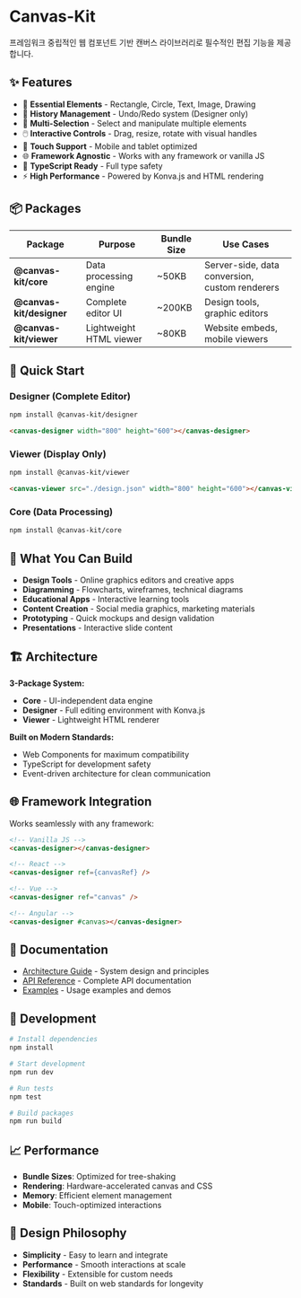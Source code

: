 # Canvas-Kit

프레임워크 중립적인 웹 컴포넌트 기반 캔버스 라이브러리로 필수적인 편집 기능을 제공합니다.

## ✨ Features

- 🎨 **Essential Elements** - Rectangle, Circle, Text, Image, Drawing
- 🔄 **History Management** - Undo/Redo system (Designer only)
- 🎯 **Multi-Selection** - Select and manipulate multiple elements
- 🖱️ **Interactive Controls** - Drag, resize, rotate with visual handles
- 📱 **Touch Support** - Mobile and tablet optimized
- 🌐 **Framework Agnostic** - Works with any framework or vanilla JS
- 🔧 **TypeScript Ready** - Full type safety
- ⚡ **High Performance** - Powered by Konva.js and HTML rendering

## 📦 Packages

| Package | Purpose | Bundle Size | Use Cases |
|---------|---------|-------------|-----------|
| **@canvas-kit/core** | Data processing engine | ~50KB | Server-side, data conversion, custom renderers |
| **@canvas-kit/designer** | Complete editor UI | ~200KB | Design tools, graphic editors |
| **@canvas-kit/viewer** | Lightweight HTML viewer | ~80KB | Website embeds, mobile viewers |

## 🚀 Quick Start

### Designer (Complete Editor)

```bash
npm install @canvas-kit/designer
```

```html
<canvas-designer width="800" height="600"></canvas-designer>
```

### Viewer (Display Only)

```bash
npm install @canvas-kit/viewer
```

```html
<canvas-viewer src="./design.json" width="800" height="600"></canvas-viewer>
```

### Core (Data Processing)

```bash
npm install @canvas-kit/core
```

## 🎨 What You Can Build

- **Design Tools** - Online graphics editors and creative apps
- **Diagramming** - Flowcharts, wireframes, technical diagrams
- **Educational Apps** - Interactive learning tools
- **Content Creation** - Social media graphics, marketing materials
- **Prototyping** - Quick mockups and design validation
- **Presentations** - Interactive slide content

## 🏗️ Architecture

**3-Package System:**
- **Core** - UI-independent data engine
- **Designer** - Full editing environment with Konva.js
- **Viewer** - Lightweight HTML renderer

**Built on Modern Standards:**
- Web Components for maximum compatibility
- TypeScript for development safety
- Event-driven architecture for clean communication

## 🌐 Framework Integration

Works seamlessly with any framework:

```html
<!-- Vanilla JS -->
<canvas-designer></canvas-designer>

<!-- React -->
<canvas-designer ref={canvasRef} />

<!-- Vue -->
<canvas-designer ref="canvas" />

<!-- Angular -->
<canvas-designer #canvas></canvas-designer>
```

## 📖 Documentation

- [Architecture Guide](docs/ARCHITECTURE.md) - System design and principles
- [API Reference](docs/API.md) - Complete API documentation
- [Examples](examples/) - Usage examples and demos

## 🚀 Development

```bash
# Install dependencies
npm install

# Start development
npm run dev

# Run tests
npm test

# Build packages
npm run build
```

## 📈 Performance

- **Bundle Sizes**: Optimized for tree-shaking
- **Rendering**: Hardware-accelerated canvas and CSS
- **Memory**: Efficient element management
- **Mobile**: Touch-optimized interactions

## 🌟 Design Philosophy

- **Simplicity** - Easy to learn and integrate
- **Performance** - Smooth interactions at scale
- **Flexibility** - Extensible for custom needs
- **Standards** - Built on web standards for longevity